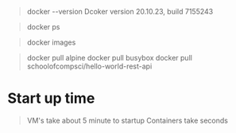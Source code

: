 <!-- Docker Version -->
> docker --version
> Dcoker version 20.10.23, build 7155243

<!-- Currently running container -->
> docker ps

<!-- All the Images in your system -->
> docker images

<!-- Pull an image from Docker Hub -->
<!-- visit the DockerHub page for alpine -->
> docker pull alpine 
> docker pull busybox
> docker pull schoolofcompsci/hello-world-rest-api



# Start up time 
> VM's take about 5 minute to startup 
> Containers take seconds 


